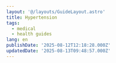 ```yaml
---
layout: '@/layouts/GuideLayout.astro'
title: Hypertension
tags:
  - medical
  - health guides
lang: en
publishDate: '2025-08-12T12:18:28.000Z'
updatedDate: '2025-08-13T09:48:57.000Z'
---
```



